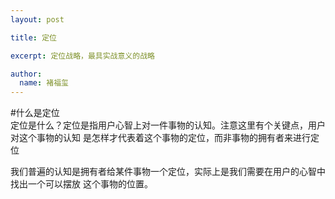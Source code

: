 ```yaml
---
layout: post

title: 定位

excerpt: 定位战略，最具实战意义的战略

author:
  name: 褚福玺
---
```


#什么是定位  
定位是什么？定位是指用户心智上对一件事物的认知。注意这里有个关键点，用户对这个事物的认知
是怎样才代表着这个事物的定位，而非事物的拥有者来进行定位  
  
我们普遍的认知是拥有者给某件事物一个定位，实际上是我们需要在用户的心智中找出一个可以摆放
这个事物的位置。